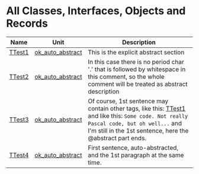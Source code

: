 # All Classes, Interfaces, Objects and Records


| Name | Unit | Description |
|---|---|---|
| [TTest1](ok_auto_abstract.TTest1.md) | [ok_auto_abstract](ok_auto_abstract.md) | This is the explicit abstract section |
| [TTest2](ok_auto_abstract.TTest2.md) | [ok_auto_abstract](ok_auto_abstract.md) | In this case there is no period char '.' that is followed by whitespace in this comment, so the whole comment will be treated as abstract description |
| [TTest3](ok_auto_abstract.TTest3.md) | [ok_auto_abstract](ok_auto_abstract.md) | Of course, 1st sentence may contain other tags, like this: [TTest1](ok_auto_abstract.TTest1.md) and like this: `Some code. Not really Pascal code, but oh well...` and I'm still in the 1st sentence, here the @abstract part ends. |
| [TTest4](ok_auto_abstract.TTest4.md) | [ok_auto_abstract](ok_auto_abstract.md) | First sentence, auto-abstracted, and the 1st paragraph at the same time. |
